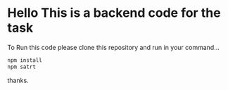 # Hello This is a backend code for the task

To Run this code please clone this repository
and run in your command...

```bash
npm install
npm satrt
```

thanks.
